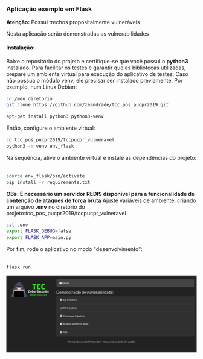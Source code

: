 ### Aplicação exemplo em Flask

**Atenção:** Possui trechos propositalmente vulneráveis 

Nesta aplicação serão demonstradas as vulnerabilidades

#### Instalação:

Baixe o repositório do projeto e certifique-se que você possui o **python3** instalado. Para facilitar os testes e garantir que as bibliotecas utilizadas, prepare um ambiente virtual para execução do aplicativo de testes. 
Caso não possua o módulo venv, ele precisar ser instalado previamente. Por exemplo, num Linux Debian:

```bash
cd /meu_diretorio
git clone https://github.com/zeandrade/tcc_pos_pucpr2019.git
```

```bash
apt-get install python3 python3-venv
```
Então, configure o ambiente virtual:

```bash
cd tcc_pos_pucpr2019/tccpucpr_vulneravel
python3 -m venv env_flask
```
Na sequência, ative o ambiente virtual e instale as dependências do projeto:

```bash

source env_flask/bin/activate
pip install -r requirements.txt
```
**OBs: É necessário um servidor REDIS disponível para a funcionalidade de contenção de ataques de força bruta**
Ajuste variáveis de ambiente, criando um arquivo **.env** no diretório do projeto:tcc\_pos\_pucpr2019/tccpucpr_vulneravel

```bash
cat .env
export FLASK_DEBUG=false
export FLASK_APP=main.py
```

Por fim, rode o aplicativo no modo "desenvolvimento":

```bash

flask run
```
![Captura de tela](captura_tela.png)
